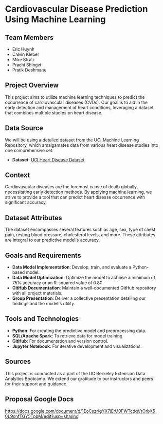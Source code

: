 # Cardiovascular Disease Prediction Using Machine Learning

## Team Members
- Eric Huynh
- Calvin Kleber
- Mike Strati
- Prachi Shingvi
- Pratik Deshmane

## Project Overview
This project aims to utilize machine learning techniques to predict the occurrence of cardiovascular diseases (CVDs). Our goal is to aid in the early detection and management of heart conditions, leveraging a dataset that combines multiple studies on heart disease.

## Data Source
We will be using a detailed dataset from the UCI Machine Learning Repository, which amalgamates data from various heart disease studies into one comprehensive set.

- **Dataset**: [UCI Heart Disease Dataset](https://archive.ics.uci.edu/dataset/45/heart+disease)

## Context
Cardiovascular diseases are the foremost cause of death globally, necessitating early detection methods. By applying machine learning, we strive to provide a tool that can predict heart disease occurrence with significant accuracy.

## Dataset Attributes
The dataset encompasses several features such as age, sex, type of chest pain, resting blood pressure, cholesterol levels, and more. These attributes are integral to our predictive model's accuracy.

## Goals and Requirements
- **Data Model Implementation**: Develop, train, and evaluate a Python-based model.
- **Data Model Optimization**: Optimize the model to achieve a minimum of 75% accuracy or an R-squared value of 0.80.
- **GitHub Documentation**: Maintain a well-documented GitHub repository with all project materials.
- **Group Presentation**: Deliver a collective presentation detailing our findings and the model's utility.

## Tools and Technologies
- **Python**: For creating the predictive model and preprocessing data.
- **SQL/Apache Spark**: To retrieve data for model training.
- **GitHub**: For documentation and version control.
- **Jupyter Notebook**: For iterative development and visualizations.

## Sources
This project is conducted as a part of the UC Berkeley Extension Data Analytics Bootcamp. We extend our gratitude to our instructors and peers for their support and guidance.

## Proposal Google Docs
https://docs.google.com/document/d/1EoCsz4gYX7jErU0FWTcdqVrOrbX5_0L9onfTGY5TpbM/edit?usp=sharing
